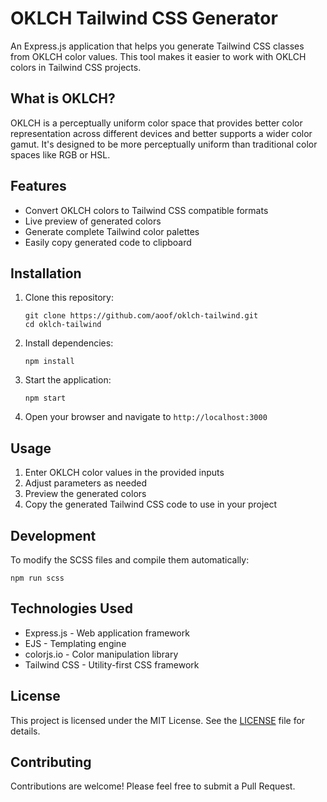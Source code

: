 # OKLCH Tailwind CSS Generator

An Express.js application that helps you generate Tailwind CSS classes from OKLCH color values. This tool makes it easier to work with OKLCH colors in Tailwind CSS projects.

## What is OKLCH?

OKLCH is a perceptually uniform color space that provides better color representation across different devices and better supports a wider color gamut. It's designed to be more perceptually uniform than traditional color spaces like RGB or HSL.

## Features

- Convert OKLCH colors to Tailwind CSS compatible formats
- Live preview of generated colors
- Generate complete Tailwind color palettes
- Easily copy generated code to clipboard

## Installation

1. Clone this repository:
   ```
   git clone https://github.com/aoof/oklch-tailwind.git
   cd oklch-tailwind
   ```

2. Install dependencies:
   ```
   npm install
   ```

3. Start the application:
   ```
   npm start
   ```

4. Open your browser and navigate to `http://localhost:3000`

## Usage

1. Enter OKLCH color values in the provided inputs
2. Adjust parameters as needed
3. Preview the generated colors
4. Copy the generated Tailwind CSS code to use in your project

## Development

To modify the SCSS files and compile them automatically:

```
npm run scss
```

## Technologies Used

- Express.js - Web application framework
- EJS - Templating engine
- colorjs.io - Color manipulation library
- Tailwind CSS - Utility-first CSS framework

## License

This project is licensed under the MIT License. See the [LICENSE](LICENSE) file for details.

## Contributing

Contributions are welcome! Please feel free to submit a Pull Request.
